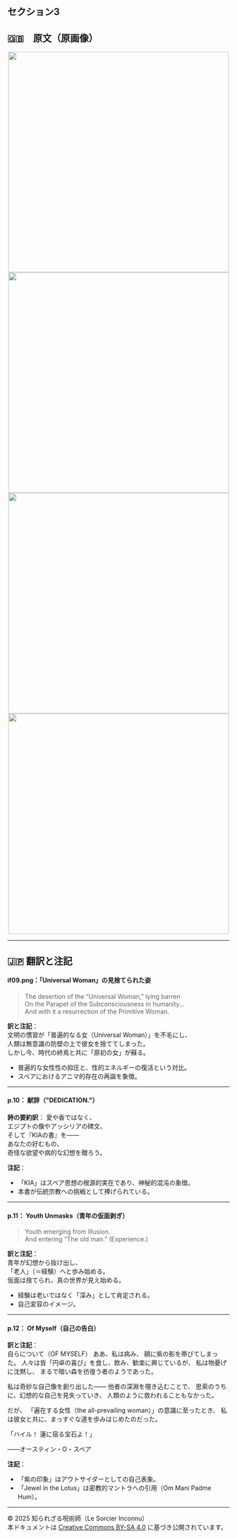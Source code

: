 ## セクション3

## 🇬🇧　原文（原画像）

<div align="center">
 <img src="if09.png" width="500"><br>
 <img src="if10.png" width="500"><br>
 <img src="if11.png" width="500"><br>
 <img src="if12.png" width="500"><br>
</div>

---

## 🇯🇵 翻訳と注記

#### if09.png：「Universal Woman」の見捨てられた姿

> The desertion of the “Universal Woman,” lying barren  
> On the Parapet of the Subconsciousness in humanity...  
> And with it a resurrection of the Primitive Woman.

**訳と注記**：  
文明の慣習が「普遍的なる女（Universal Woman）」を不毛にし、  
人類は無意識の防壁の上で彼女を捨ててしまった。  
しかし今、時代の終焉と共に「原初の女」が蘇る。

- 普遍的な女性性の抑圧と、性的エネルギーの復活という対比。
- スペアにおけるアニマ的存在の再誕を象徴。

---

#### p.10： 献辞（"DEDICATION."）

**詩の要約訳**：
愛や香ではなく、  
エジプトの像やアッシリアの碑文、  
そして『KIAの書』を――  
あなたの好むもの、  
奇怪な欲望や病的な幻想を贈ろう。

**注記**：
- 「KIA」はスペア思想の根源的実在であり、神秘的混沌の象徴。
- 本書が伝統宗教への挑戦として捧げられている。

---

#### p.11： Youth Unmasks（青年の仮面剥ぎ）

> Youth emerging from Illusion.  
> And entering “The old man.” (Experience.)

**訳と注記**：  
青年が幻想から抜け出し、  
「老人」（＝経験）へと歩み始める。  
仮面は捨てられ、真の世界が見え始める。

- 経験は老いではなく「深み」として肯定される。
- 自己変容のイメージ。

---

#### p.12： Of Myself（自己の告白）

**訳と注記**：  
自らについて（OF MYSELF）
ああ、私は病み、
額に紫の影を帯びてしまった。
人々は皆「円卓の喜び」を食し、飲み、歓楽に興じているが、
私は物憂げに沈黙し、
まるで暗い森を彷徨う者のようであった。

私は奇妙な自己像を創り出した――
他者の深淵を覗き込むことで、
思索のうちに、幻想的な自己を見失っていき、
人類のように救われることもなかった。

だが、
「遍在する女性（the all-prevailing woman）」の意識に至ったとき、
私は彼女と共に、まっすぐな道を歩みはじめたのだった。

「ハイル！ 蓮に宿る宝石よ！」

――オースティン・O・スペア

**注記**：
- 「紫の印象」はアウトサイダーとしての自己表象。
- 「Jewel in the Lotus」は密教的マントラへの引用（Om Mani Padme Hum）。

---

© 2025 知られざる呪術師（Le Sorcier Inconnu）  
本ドキュメントは [Creative Commons BY-SA 4.0](https://creativecommons.org/licenses/by-sa/4.0/deed.ja) に基づき公開されています。
